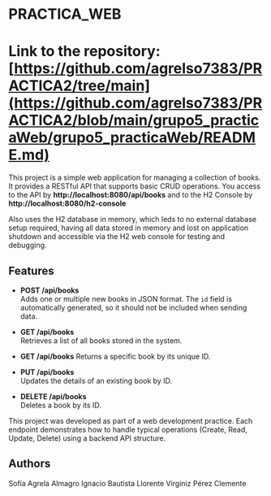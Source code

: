 # PRACTICA_WEB
# Link to the repository: [https://github.com/agrelso7383/PRACTICA2/tree/main](https://github.com/agrelso7383/PRACTICA2/blob/main/grupo5_practicaWeb/grupo5_practicaWeb/README.md)

This project is a simple web application for managing a collection of books. It provides a RESTful API that supports basic CRUD operations. You access to the API by **http://localhost:8080/api/books** and to the H2 Console by **http://localhost:8080/h2-console**

Also uses the H2 database in memory, which leds to no external database setup required, having all data stored in memory and lost on application shutdown and accessible via the H2 web console for testing and debugging.

## Features

- **POST /api/books**  
  Adds one or multiple new books in JSON format. The `id` field is automatically generated, so it should not be included when sending data.

- **GET /api/books**  
  Retrieves a list of all books stored in the system.

- **GET /api/books**
  Returns a specific book by its unique ID.

- **PUT /api/books**  
  Updates the details of an existing book by ID.

- **DELETE /api/books**  
  Deletes a book by its ID.

  
This project was developed as part of a web development practice. Each endpoint demonstrates how to handle typical operations (Create, Read, Update, Delete) using a backend API structure.

## Authors

Sofía Agrela Almagro
Ignacio Bautista Llorente
Virginiz Pérez Clemente

